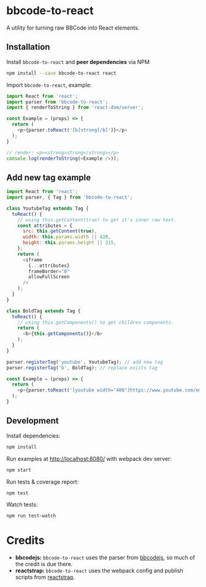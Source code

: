 
# bbcode-to-react

A utility for turning raw BBCode into React elements.

## Installation

Install `bbcode-to-react` and __peer dependencies__ via NPM

```sh
npm install --save bbcode-to-react react
```

Import `bbcode-to-react`, example:

```js
import React from 'react';
import parser from 'bbcode-to-react';
import { renderToString } from 'react-dom/server';

const Example = (props) => {
  return (
    <p>{parser.toReact('[b]strong[/b]')}</p>
  );
}

// render: <p><strong>strong</strong></p>
console.log(renderToString(<Example />));


```

## Add new tag example

```js
import React from 'react';
import parser, { Tag } from 'bbcode-to-react';

class YoutubeTag extends Tag {
  toReact() {
    // using this.getContent(true) to get it's inner raw text.
    const attributes = {
      src: this.getContent(true),
      width: this.params.width || 420,
      height: this.params.height || 315,
    };
    return (
      <iframe
        {...attributes}
        frameBorder="0"
        allowFullScreen
      />
    );
  }
}

class BoldTag extends Tag {
  toReact() {
    // using this.getComponents() to get children components.
    return (
      <b>{this.getComponents()}</b>
    );
  }
}

parser.registerTag('youtube', YoutubeTag); // add new tag
parser.registerTag('b', BoldTag); // replace exists tag

const Example = (props) => {
  return (
    <p>{parser.toReact('[youtube width="400"]https://www.youtube.com/embed/AB6RjNeDII0[/youtube]')}</p>
  );
}

```

## Development

Install dependencies:

```sh
npm install
```

Run examples at [http://localhost:8080/](http://localhost:8080/) with webpack dev server:

```sh
npm start
```

Run tests & coverage report:

```sh
npm test
```

Watch tests:

```sh
npm run test-watch
```

# Credits

* **bbcodejs:** `bbcode-to-react` uses the parser from [bbcodejs](https://github.com/vishnevskiy/bbcodejs), so much of the credit is due there.
* **reactstrap:** `bbcode-to-react` uses the webpack config and publish scripts from [reactstrap](https://github.com/reactstrap/reactstrap).



